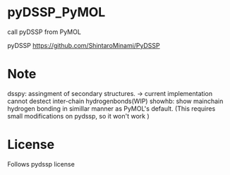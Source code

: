 # pyDSSP_PyMOL
call pyDSSP from PyMOL

pyDSSP
https://github.com/ShintaroMinami/PyDSSP

# Note
dsspy: assingment of secondary structures. -> current implementation cannot destect inter-chain hydrogenbonds(WIP)
showhb: show mainchain hydrogen bonding in simillar manner as PyMOL's default. (This requires small modifications on pydssp, so it won't work )

# License

Follows pydssp license

